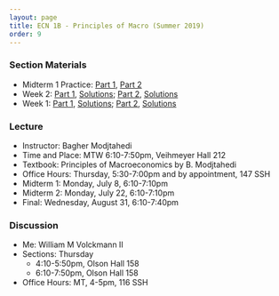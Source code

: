 ```yaml
---
layout: page
title: ECN 1B - Principles of Macro (Summer 2019)
order: 9
---
```


### Section Materials
* Midterm 1 Practice: [Part 1](mt1p_part1.pdf), [Part 2](mt1p_part2.pdf)
* Week 2: [Part 1](week2-part1.pdf), [Solutions](week2-part1-ans.pdf); [Part 2](week1-part2.pdf), [Solutions](week1-part2-ans.pdf)
* Week 1: [Part 1](week1-part1.pdf), [Solutions](week1-part1-ans.pdf); [Part 2](week1-part2.pdf), [Solutions](week1-part2-ans.pdf)


### Lecture
* Instructor: Bagher Modjtahedi
* Time and Place: MTW 6:10-7:50pm, Veihmeyer Hall 212
* Textbook: Principles of Macroeconomics by B. Modjtahedi
* Office Hours: Thursday, 5:30-7:00pm and by appointment, 147 SSH
* Midterm 1: Monday, July 8, 6:10-7:10pm
* Midterm 2: Monday, July 22, 6:10-7:10pm
* Final: Wednesday, August 31, 6:10-7:40pm


### Discussion
* Me: William M Volckmann II
* Sections: Thursday
  * 4:10-5:50pm, Olson Hall 158
  * 6:10-7:50pm, Olson Hall 158
* Office Hours: MT, 4-5pm, 116 SSH
